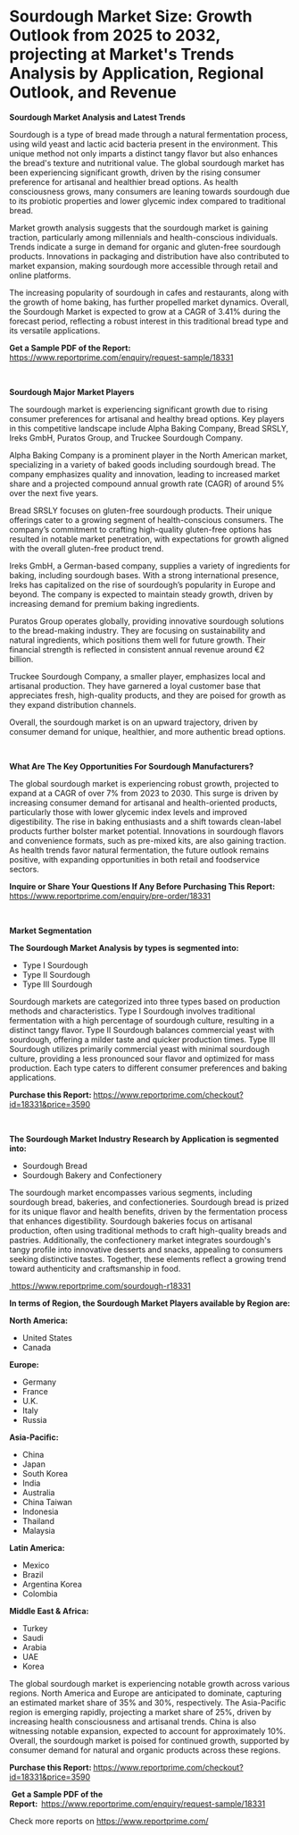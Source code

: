<p><h1>Sourdough Market Size: Growth Outlook from 2025 to 2032, projecting at Market's Trends Analysis by Application, Regional Outlook, and Revenue</h1></p><p><strong>Sourdough Market Analysis and Latest Trends</strong></p>
<p><p>Sourdough is a type of bread made through a natural fermentation process, using wild yeast and lactic acid bacteria present in the environment. This unique method not only imparts a distinct tangy flavor but also enhances the bread's texture and nutritional value. The global sourdough market has been experiencing significant growth, driven by the rising consumer preference for artisanal and healthier bread options. As health consciousness grows, many consumers are leaning towards sourdough due to its probiotic properties and lower glycemic index compared to traditional bread.</p><p>Market growth analysis suggests that the sourdough market is gaining traction, particularly among millennials and health-conscious individuals. Trends indicate a surge in demand for organic and gluten-free sourdough products. Innovations in packaging and distribution have also contributed to market expansion, making sourdough more accessible through retail and online platforms.</p><p>The increasing popularity of sourdough in cafes and restaurants, along with the growth of home baking, has further propelled market dynamics. Overall, the Sourdough Market is expected to grow at a CAGR of 3.41% during the forecast period, reflecting a robust interest in this traditional bread type and its versatile applications.</p></p>
<p><strong>Get a Sample PDF of the Report:&nbsp;</strong> <a href="https://www.reportprime.com/enquiry/request-sample/18331?utm_campaign=2997&utm_medium=2&utm_source=Github&utm_content=ia&utm_term=19032025&utm_id=sourdough">https://www.reportprime.com/enquiry/request-sample/18331</a></p>
<p>&nbsp;</p>
<p><strong>Sourdough Major Market Players</strong></p>
<p><p>The sourdough market is experiencing significant growth due to rising consumer preferences for artisanal and healthy bread options. Key players in this competitive landscape include Alpha Baking Company, Bread SRSLY, Ireks GmbH, Puratos Group, and Truckee Sourdough Company.</p><p>Alpha Baking Company is a prominent player in the North American market, specializing in a variety of baked goods including sourdough bread. The company emphasizes quality and innovation, leading to increased market share and a projected compound annual growth rate (CAGR) of around 5% over the next five years.</p><p>Bread SRSLY focuses on gluten-free sourdough products. Their unique offerings cater to a growing segment of health-conscious consumers. The company’s commitment to crafting high-quality gluten-free options has resulted in notable market penetration, with expectations for growth aligned with the overall gluten-free product trend.</p><p>Ireks GmbH, a German-based company, supplies a variety of ingredients for baking, including sourdough bases. With a strong international presence, Ireks has capitalized on the rise of sourdough’s popularity in Europe and beyond. The company is expected to maintain steady growth, driven by increasing demand for premium baking ingredients.</p><p>Puratos Group operates globally, providing innovative sourdough solutions to the bread-making industry. They are focusing on sustainability and natural ingredients, which positions them well for future growth. Their financial strength is reflected in consistent annual revenue around €2 billion.</p><p>Truckee Sourdough Company, a smaller player, emphasizes local and artisanal production. They have garnered a loyal customer base that appreciates fresh, high-quality products, and they are poised for growth as they expand distribution channels.</p><p>Overall, the sourdough market is on an upward trajectory, driven by consumer demand for unique, healthier, and more authentic bread options.</p></p>
<p>&nbsp;</p>
<p><strong>What Are The Key Opportunities For Sourdough Manufacturers?</strong></p>
<p><p>The global sourdough market is experiencing robust growth, projected to expand at a CAGR of over 7% from 2023 to 2030. This surge is driven by increasing consumer demand for artisanal and health-oriented products, particularly those with lower glycemic index levels and improved digestibility. The rise in baking enthusiasts and a shift towards clean-label products further bolster market potential. Innovations in sourdough flavors and convenience formats, such as pre-mixed kits, are also gaining traction. As health trends favor natural fermentation, the future outlook remains positive, with expanding opportunities in both retail and foodservice sectors.</p></p>
<p><strong>Inquire or Share Your Questions If Any Before Purchasing This Report:</strong> <a href="https://www.reportprime.com/enquiry/pre-order/18331?utm_campaign=2997&utm_medium=2&utm_source=Github&utm_content=ia&utm_term=19032025&utm_id=sourdough">https://www.reportprime.com/enquiry/pre-order/18331</a></p>
<p>&nbsp;</p>
<p><strong>Market Segmentation</strong></p>
<p><strong>The Sourdough Market Analysis by types is segmented into:</strong></p>
<p><ul><li>Type I Sourdough</li><li>Type II Sourdough</li><li>Type III Sourdough</li></ul></p>
<p><p>Sourdough markets are categorized into three types based on production methods and characteristics. Type I Sourdough involves traditional fermentation with a high percentage of sourdough culture, resulting in a distinct tangy flavor. Type II Sourdough balances commercial yeast with sourdough, offering a milder taste and quicker production times. Type III Sourdough utilizes primarily commercial yeast with minimal sourdough culture, providing a less pronounced sour flavor and optimized for mass production. Each type caters to different consumer preferences and baking applications.</p></p>
<p><strong>Purchase this Report:&nbsp;</strong><a href="https://www.reportprime.com/checkout?id=18331&price=3590&utm_campaign=2997&utm_medium=2&utm_source=Github&utm_content=ia&utm_term=19032025&utm_id=sourdough">https://www.reportprime.com/checkout?id=18331&price=3590</a></p>
<p>&nbsp;</p>
<p><strong>The Sourdough Market Industry Research by Application is segmented into:</strong></p>
<p><ul><li>Sourdough Bread</li><li>Sourdough Bakery and Confectionery</li></ul></p>
<p><p>The sourdough market encompasses various segments, including sourdough bread, bakeries, and confectioneries. Sourdough bread is prized for its unique flavor and health benefits, driven by the fermentation process that enhances digestibility. Sourdough bakeries focus on artisanal production, often using traditional methods to craft high-quality breads and pastries. Additionally, the confectionery market integrates sourdough's tangy profile into innovative desserts and snacks, appealing to consumers seeking distinctive tastes. Together, these elements reflect a growing trend toward authenticity and craftsmanship in food.</p></p>
<p><a href="https://www.reportprime.com/sourdough-r18331?utm_campaign=2997&utm_medium=2&utm_source=Github&utm_content=ia&utm_term=19032025&utm_id=sourdough">&nbsp;https://www.reportprime.com/sourdough-r18331</a></p>
<p><strong>In terms of Region, the Sourdough Market Players available by Region are:</strong></p>
<p>
    <p> <strong> North America: </strong>
        <ul>
            <li>United States</li>
            <li>Canada</li>
        </ul>
        </p> 
    <p> <strong> Europe: </strong>
        <ul>
            <li>Germany</li>
            <li>France</li>
            <li>U.K.</li>
            <li>Italy</li>
            <li>Russia</li>
        </ul>
        </p> 
    <p> <strong> Asia-Pacific: </strong>
        <ul>
            <li>China</li>
            <li>Japan</li>
            <li>South Korea</li>
            <li>India</li>
            <li>Australia</li>
            <li>China Taiwan</li>
            <li>Indonesia</li>
            <li>Thailand</li>
            <li>Malaysia</li>
        </ul>
        </p> 
    <p> <strong> Latin America: </strong>
        <ul>
            <li>Mexico</li>
            <li>Brazil</li>
            <li>Argentina Korea</li>
            <li>Colombia</li>
        </ul>
        </p> 
    <p> <strong> Middle East & Africa: </strong>
        <ul>
            <li>Turkey</li>
            <li>Saudi</li>
            <li>Arabia</li>
            <li>UAE</li>
            <li>Korea</li>
        </ul>
    </p>
    </p>
<p><p>The global sourdough market is experiencing notable growth across various regions. North America and Europe are anticipated to dominate, capturing an estimated market share of 35% and 30%, respectively. The Asia-Pacific region is emerging rapidly, projecting a market share of 25%, driven by increasing health consciousness and artisanal trends. China is also witnessing notable expansion, expected to account for approximately 10%. Overall, the sourdough market is poised for continued growth, supported by consumer demand for natural and organic products across these regions.</p></p>
<p><strong>Purchase this Report: </strong><a href="https://www.reportprime.com/checkout?id=18331&price=3590&utm_campaign=2997&utm_medium=2&utm_source=Github&utm_content=ia&utm_term=19032025&utm_id=sourdough">https://www.reportprime.com/checkout?id=18331&price=3590</a></p>
<p>&nbsp;<strong>Get a Sample PDF of the Report:&nbsp;&nbsp;</strong><a href="https://www.reportprime.com/enquiry/request-sample/18331?utm_campaign=2997&utm_medium=2&utm_source=Github&utm_content=ia&utm_term=19032025&utm_id=sourdough">https://www.reportprime.com/enquiry/request-sample/18331</a></p>
<p><strong></strong></p>
<p>Check more reports on <a href="https://www.reportprime.com/?utm_campaign=2997&utm_medium=2&utm_source=Github&utm_content=ia&utm_term=19032025&utm_id=sourdough">https://www.reportprime.com/</a></p>